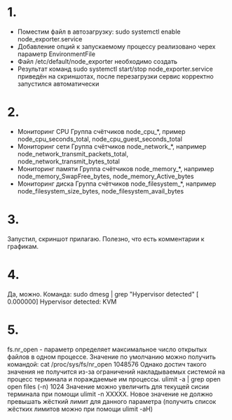 # 1.
- Поместим файл в автозагрузку:
sudo systemctl enable node_exporter.service
- Добавление опций к запускаемому процессу реализовано черех параметр EnvironmentFile
- Файл /etc/default/node_exporter необходимо создать 
- Результат команд sudo systemctl start/stop node_exporter.service приведён на скриншотах, после перезагрузки сервис корректно запустился автоматически
# 2.
- Мониторинг CPU
Группа счётчиков node_cpu_*, пример node_cpu_seconds_total, node_cpu_guest_seconds_total
- Мониторинг сети
Группа счётчиков node_network_*, например node_network_transmit_packets_total, node_network_transmit_bytes_total
- Мониторинг памяти
Группа счётчиков node_memory_*, например node_memory_SwapFree_bytes, node_memory_Active_bytes
- Мониторинг диска
Группа счётчиков node_filesystem_*, например node_filesystem_size_bytes, node_filesystem_avail_bytes
# 3.
Запустил, скриншот прилагаю. Полезно, что есть комментарии к графикам.
# 4.
Да, можно. Команда:
sudo dmesg | grep "Hypervisor detected"
[    0.000000] Hypervisor detected: KVM
# 5.
fs.nr_open - параметр определяет максимальное число открытых файлов в одном процессе.
Значение по умолчанию можно получить командой:
cat /proc/sys/fs/nr_open
1048576
Однако достич такого значения не получится из-за ограничений накладываемых системой на процесс терминала и пораждаемые им процессы.
ulimit -a | grep open
open files                      (-n) 1024
Значение можно увеличить для текущей сисии терминала при помощи ulimit -n XXXXX. Новое значение не должно превышать жёсткий лимит для данного параметра (получить список жёстких лимитов можно при помощи ulimit -aH)



